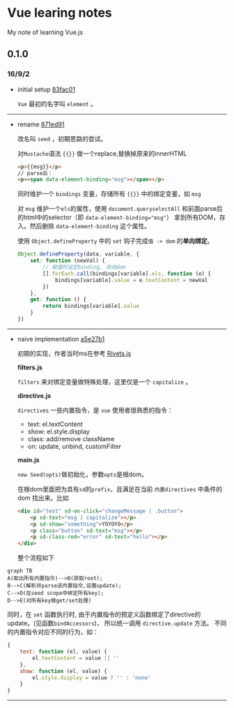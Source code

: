 # Vue learing notes

My note of learning Vue.js

## 0.1.0

### 16/9/2
- initial setup [83fac01](https://github.com/vuejs/vue/tree/83fac017f96f34c92c3578796a7ddb443d4e1f17)

    `Vue` 最初的名字叫 `element` 。
---
    
- rename [871ed91](https://github.com/vuejs/vue/tree/871ed9126639c9128c18bb2f19e6afd42c0c5ad9)

    改名叫 `seed` ，初期思路的尝试。
    
    对`Mustache`语法 `{{}}` 做一个replace,替换掉原来的innerHTML
    
    ```html
    <p>{{msg}}</p>
    // parse后：
    <p><span data-element-binding="msg"></span></p>
    ```
    
    同时维护一个 `bindings` 变量，存储所有 `{{}}` 中的绑定变量，如 `msg`
    
    对 `msg` 维护一个`els`的属性，使用 `document.queryselectAll` 和前面parse后的html中的selector（即 `data-element-binding="msg"`） 拿到所有DOM，存入。然后删除 `data-element-binding` 这个属性。
    
    使用 `Object.defineProperty` 中的 `set` 钩子完成`值 -> dom` 的**单向绑定**。
    
    ```js
    Object.defineProperty(data, variable, {
		set: function (newVal) {
		    // 赋值时设定binding, 改动dom
		    [].forEach.call(bindings[variable].els, function (e) {
		        bindings[variable].value = e.textContent = newVal
		    })
		},
		get: function () {
		    return bindings[variable].value
		}
	})
    ```
    
---

- naive implementation [a5e27b1](https://github.com/vuejs/vue/tree/a5e27b1174e9196dcc9dbb0becc487275ea2e84c)
 
    初期的实现，作者当时ms在参考 [Rivets.js](https://github.com/mikeric/rivets) 
    
    **filters.js**

    `filters` 来对绑定变量做特殊处理，这里仅是一个 `capitalize` 。

    **directive.js**
    
    `directives` 一些内置指令，是 `vue` 使用者很熟悉的指令：
    - text: el.textContent
    - show: el.style.display
    - class: add/remove className
    - on: update, unbind, customFilter 
    
    **main.js**
    
    `new Seed(opts)`做初始化，参数`opts`是根dom。
    
    在根dom里面把为具有`sd`的`prefix`，且满足在当前 `内置directives` 中条件的dom 找出来。比如 
    
    ```html
    <div id="test" sd-on-click="changeMessage | .button">
        <p sd-text="msg | capitalize"></p>
        <p sd-show="something">YOYOYO</p>
        <p class="button" sd-text="msg"></p>
        <p sd-class-red="error" sd-text="hello"></p>
    </div>
    ```
    
    整个流程如下
    
    
```
graph TB
A(取出所有内置指令)-->B(获取root);
B-->C(解析并parse该内置指令,设置update);
C-->D(在seed scope中绑定所有key);
D-->E(对所有key做get/set处理)

```


同时，在 `set` 函数执行时, 由于内置指令的预定义函数绑定了directive的update。(见函数`bindAccessors`)，
所以统一调用 `directive.update` 方法。
不同的内置指令对应不同的行为，如：

```js
{
    text: function (el, value) {
        el.textContent = value || ''
    },
    show: function (el, value) {
        el.style.display = value ? '' : 'none'
    }
}
```

    
    
---
    
  
